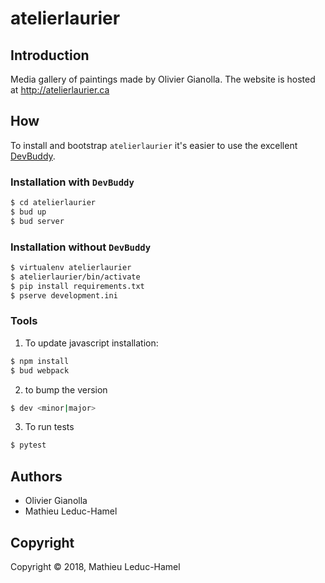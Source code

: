 atelierlaurier
==============

## Introduction

Media gallery of paintings made by Olivier Gianolla. The website is hosted at http://atelierlaurier.ca

## How

To install and bootstrap `atelierlaurier` it's easier to use the excellent [DevBuddy](https://github.com/devbuddy/devbuddy/).

### Installation with `DevBuddy`

```bash
$ cd atelierlaurier
$ bud up
$ bud server
```

### Installation without `DevBuddy`

```bash
$ virtualenv atelierlaurier
$ atelierlaurier/bin/activate
$ pip install requirements.txt
$ pserve development.ini
```

### Tools

1. To update javascript installation:

```bash
$ npm install
$ bud webpack
```

2. to bump the version

```bash
$ dev <minor|major>
```

3. To run tests

```bash
$ pytest
```

## Authors

* Olivier Gianolla
* Mathieu Leduc-Hamel


## Copyright

Copyright © 2018, Mathieu Leduc-Hamel